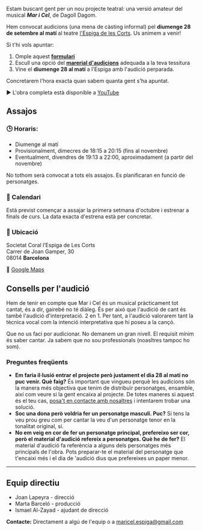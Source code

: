 Estam buscant gent per un nou projecte teatral: una versió amateur del musical ***Mar i Cel***, de Dagoll Dagom. 

Hem convocat audicions (una mena de càsting informal) pel **diumenge 28 de setembre al matí** al teatre [l'Espiga de les Corts](https://maps.app.goo.gl/UKvxbjctCYpa5X2YA). Us animem a venir!

Si t'hi vols apuntar:

1. Omple aquest [**formulari**](https://forms.gle/E6jUGxY8BZ2Lk7Cr9) 
2. Escull una opció del [**marerial d'audicions**](https://drive.google.com/drive/folders/1Lbej-lC0kqIewocesnkBmOoCa6arFaHf?usp=sharing) adequada a la teva tessitura
3. Vine el **diumenge 28 al matí** a l'Espiga amb l'audició perparada.

Concretarem l'hora exacta quan sabem quanta gent s'ha apuntat.

▶️ L'obra completa està disponible a [YouTube](https://www.youtube.com/watch?v=YMCIQd8Ec1k&t=5829s)

## Assajos

### 🕒 Horaris:
- Diumenge al matí
- Provisionalment, dimecres de 18:15 a 20:15 (fins al novembre)
- Eventualment, divendres de 19:13 a 22:00, aproximadament (a partir del novembre)

No tothom serà convocat a tots els assajos. Es planificaran en funció de personatges.

### 📅 Calendari

Està previst començar a assajar la primera setmana d'octubre i estrenar a finals de curs. La data exacta d'estrena està per concretar.

### 📍 Ubicació

Societat Coral l’Espiga de Les Corts<br>
Carrer de Joan Gamper, 30<br>
08014 **Barcelona**

🔗 [Google Maps](https://maps.app.goo.gl/UKvxbjctCYpa5X2YA)


## Consells per l'audició

Hem de tenir en compte que Mar i Cel és un musical pràcticament tot cantat, és a dir, gairebé no té diàleg. És per això que l'audició de cant és també l'audició d'interpretació. 2 en 1. Per tant, a l'audició valorarem tant la tècnica vocal com la intenció interpretativa que hi poseu a la cançó.

Que no us faci por audicionar. No demanem un gran nivell. El requisit mínim és saber cantar.
Ja sabem que no sou professionals (noasltres tampoc ho som).

### Preguntes freqüents

- **Em faria il·lusió entrar el projecte però justament el dia 28 al matí no puc venir. Què faig?** És important que vingueu perquè les audicions són la manera més objectiva que tenim de distribuïr personatges, ensamble, així com veure si la gent encaixa al projecte. De totes maneres si aquest és el teu cas, [posa't en contacte amb nosaltres](https://jlapeyra.github.io/mar-i-cel/#equip-directiu) i intentarem trobar una solució.
- **Soc una dona però voldria fer un personatge masculí. Puc?** Si tens la veu prou greu com per cantar la veu d'un personatge tenor en la tonalitat original, sí.
- **No em veig en cor de fer un personatge principal, prefereixo ser cor, però el material d'audició refereix a personatges. Què he de fer?** El material d'audició fa referència a alguns dels personatges més principals de l'obra. Pots preparar-te el material del personatge que t'encaixi més i el dia de 'audició dius que prefereixes un paper menor.

---------

## Equip directiu
- Joan Lapeyra - direcció
- Marta Barceló - producció
- Ismael Al-Zayad - ajudant de direcció

**Contacte:** Directament a algú de l'equip o a [maricel.espiga@gmail.com](mailto:maricel.espiga@gmail.com)